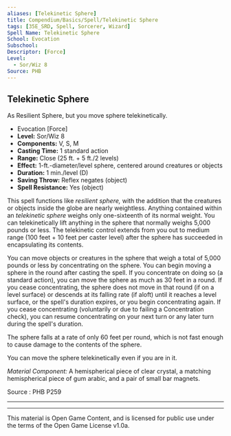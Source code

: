 ```yaml
---
aliases: [Telekinetic Sphere]
title: Compendium/Basics/Spell/Telekinetic Sphere
tags: [35E_SRD, Spell, Sorcerer, Wizard]
Spell Name: Telekinetic Sphere
School: Evocation
Subschool: 
Descriptor: [Force]
Level:
  - Sor/Wiz 8
Source: PHB
---
```



## Telekinetic Sphere

As Resilient Sphere, but you move sphere telekinetically.

*   Evocation [Force]
*   **Level:** Sor/Wiz 8
*   **Components:** V, S, M
*   **Casting Time:** 1 standard action
*   **Range:** Close (25 ft. + 5 ft./2 levels)
*   **Effect:** 1-ft.-diameter/level sphere, centered around creatures or objects
*   **Duration:** 1 min./level (D)
*   **Saving Throw:** Reflex negates (object)
*   **Spell Resistance:** Yes (object)

<p>This spell functions like <i>resilient sphere,</i> with the addition that the creatures or objects inside the globe are nearly weightless. Anything contained within an <i>telekinetic sphere</i> weighs only one-sixteenth of its normal weight. You can telekinetically lift anything in the sphere that normally weighs 5,000 pounds or less. The telekinetic control extends from you out to medium range (100 feet + 10 feet per caster level) after the sphere has succeeded in encapsulating its contents.</p><p>You can move objects or creatures in the sphere that weigh a total of 5,000 pounds or less by concentrating on the sphere. You can begin moving a sphere in the round after casting the spell. If you concentrate on doing so (a standard action), you can move the sphere as much as 30 feet in a round. If you cease concentrating, the sphere does not move in that round (if on a level surface) or descends at its falling rate (if aloft) until it reaches a level surface, or the spell's duration expires, or you begin concentrating again. If you cease concentrating (voluntarily or due to failing a Concentration check), you can resume concentrating on your next turn or any later turn during the spell's duration.</p><p>The sphere falls at a rate of only 60 feet per round, which is not fast enough to cause damage to the contents of the sphere.</p><p>You can move the sphere telekinetically even if you are in it.</p><p><i>Material Component:</i> A hemispherical piece of clear crystal, a matching hemispherical piece of gum arabic, and a pair of small bar magnets.</p>

Source : PHB P259

---

---

This material is Open Game Content, and is licensed for public use under
the terms of the Open Game License v1.0a.
